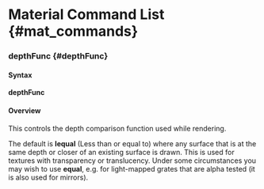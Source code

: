 # Material Command List {#mat_commands}

### depthFunc {#depthFunc}
#### Syntax

**depthFunc <func>**

#### Overview

This controls the depth comparison function used while rendering.

The default is **lequal** (Less than or equal to) where any surface that
is at the same depth or closer of an existing surface is drawn. This is
used for textures with transparency or translucency. Under some
circumstances you may wish to use **equal**, e.g. for light-mapped
grates that are alpha tested (it is also used for mirrors).
